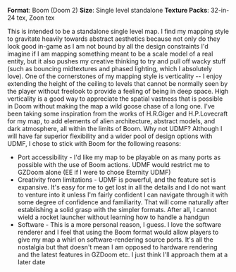 **Format**: Boom (Doom 2)
**Size**: Single level standalone
**Texture Packs**: 32-in-24 tex, Zoon tex

This is intended to be a standalone single level map. I find my mapping style to gravitate heavily towards abstract aesthetics because not only do they look good in-game as I am not bound by all the design constraints I'd imagine if I am mapping something meant to be a scale model of a real entity, but it also pushes my creative thinking to try and pull off wacky stuff (such as bouncing midtextures and phased lighting, which I absolutely love). 
One of the cornerstones of my mapping style is verticality -- I enjoy extending the height of the ceiling to levels that cannot be normally seen by the player without freelook to provide a feeling of being in deep space. High verticality is a good way to appreciate the spatial vastness that is possible in Doom without making the map a wild goose chase of a long one. I've been taking some inspiration from the works of H.R.Giger and H.P.Lovecraft for my map, to add elements of alien architecture, abstract models, and dark atmosphere, all within the limits of Boom. Why not UDMF? Although I will have far superior flexibility and a wider pool of design options with UDMF, I chose to stick with Boom for the following reasons:
- Port accessibility - I'd like my map to be playable on as many ports as possible with the use of Boom actions. UDMF would restrict me to GZDoom alone (EE if I were to chose Eternity UDMF)
- Creativity from limitations - UDMF is powerful, and the feature set is expansive. It's easy for me to get lost in all the details and I do not want to venture into it unless I'm fairly confident I can navigate through it with some degree of confidence and familiarity. That will come naturally after establishing a solid grasp with the simpler formats. After all, I cannot wield a rocket launcher without learning how to handle a handgun
- Software - This is a more personal reason, I guess. I love the software renderer and I feel that using the Boom format would allow players to give my map a whirl on software-rendering source ports. It's all the nostalgia but that doesn't mean I am opposed to hardware rendering and the latest features in GZDoom etc. I just think I'll approach them at a later date